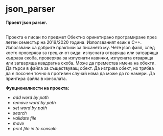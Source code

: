 # json_parser

**Проект json parser.<br /><br />**

Проекта е писан по предмет Обектно оринетирано програмиране през летен семестър на 2019/2020 година. Използваният език е C++. Използвани са добрите практики за писането му. Чете json файл, след което проверява за грешки от вида: изпусната отваряща или затваряща къдрава скоба, проверява за изпуснати кавички, изпусната отваряща или затваряща квадратна скоба. Може да премества имена на обекти. Да търси в файла за съществуващ обект. Да изтрива обект, но трябва да е посочен точно в противен случай няма да може да го намери. Да принтира файла в конзолата.

**Фукционалности на проекта:<br />**
- *add word by path<br />*
- *remove word by path<br />*
- *set word by path<br />*
- *search<br />*
- *validate file<br />*
- *move<br />*
- *print file in to console<br /><br />*
